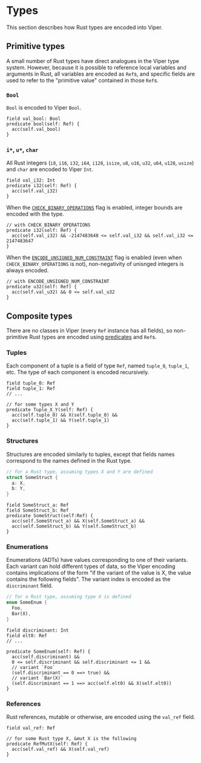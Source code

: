 # Types

This section describes how Rust types are encoded into Viper. 

## Primitive types

A small number of Rust types have direct analogues in the Viper type system. However, because it is possible to reference local variables and arguments in Rust, all variables are encoded as `Ref`s, and specific fields are used to refer to the "primitive value" contained in those `Ref`s.

### `Bool`

`Bool` is encoded to Viper `Bool`.

```viper
field val_bool: Bool
predicate bool(self: Ref) {
  acc(self.val_bool)
}
```

### `i*`, `u*`, `char`

All Rust integers (`i8`, `i16`, `i32`, `i64`, `i128`, `isize`, `u8`, `u16`, `u32`, `u64`, `u128`, `usize`) and `char` are encoded to Viper `Int`.

```viper
field val_i32: Int
predicate i32(self: Ref) {
  acc(self.val_i32)
}
```

When the [`CHECK_BINARY_OPERATIONS`](../config/flags.md#check_binary_operations) flag is enabled, integer bounds are encoded with the type.

```viper
// with CHECK_BINARY_OPERATIONS
predicate i32(self: Ref) {
  acc(self.val_i32) && -2147483648 <= self.val_i32 && self.val_i32 <= 2147483647
}
```

When the [`ENCODE_UNSIGNED_NUM_CONSTRAINT`](../config/flags.md#encode_unsigned_num_constraint) flag is enabled (even when `CHECK_BINARY_OPERATIONS` is not), non-negativity of unisnged integers is always encoded.

```viper
// with ENCODE_UNSIGNED_NUM_CONSTRAINT
predicate u32(self: Ref) {
  acc(self.val_u32) && 0 <= self.val_u32
}
```

## Composite types

There are no classes in Viper (every `Ref` instance has all fields), so non-primitive Rust types are encoded using [predicates](http://viper.ethz.ch/tutorial/?page=1&section=#predicates) and `Ref`s.

### Tuples

Each component of a tuple is a field of type `Ref`, named `tuple_0`, `tuple_1`, etc. The type of each component is encoded recursively.

```viper
field tuple_0: Ref
field tuple_1: Ref
// ...

// for some types X and Y
predicate Tuple_X_Y(self: Ref) {
  acc(self.tuple_0) && X(self.tuple_0) &&
  acc(self.tuple_1) && Y(self.tuple_1)
}
```

### Structures

Structures are encoded similarly to tuples, except that fields names correspond to the names defined in the Rust type.

```Rust
// for a Rust type, assuming types X and Y are defined
struct SomeStruct {
  a: X,
  b: Y,
}
```

```viper
field SomeStruct_a: Ref
field SomeStruct_b: Ref
predicate SomeStruct(self:Ref) {
  acc(self.SomeStruct_a) && X(self.SomeStruct_a) &&
  acc(self.SomeStruct_b) && Y(self.SomeStruct_b)
}
```

### Enumerations

Enumerations (ADTs) have values corresponding to one of their variants. Each variant can hold different types of data, so the Viper encoding contains implications of the form "if the variant of the value is X, the value contains the following fields". The variant index is encoded as the `discriminant` field.

```rust
// for a Rust type, assuming type X is defined
enum SomeEnum {
  Foo,
  Bar(X),
}
```

```viper
field discriminant: Int
field elt0: Ref
// ...

predicate SomeEnum(self: Ref) {
  acc(self.discriminant) &&
  0 <= self.discriminant && self.discriminant <= 1 &&
  // variant `Foo`
  (self.discriminant == 0 ==> true) &&
  // variant `Bar(X)`
  (self.discriminant == 1 ==> acc(self.elt0) && X(self.elt0))
}
```

### References

Rust references, mutable or otherwise, are encoded using the `val_ref` field.

```viper
field val_ref: Ref

// for some Rust type X, &mut X is the following
predicate RefMutX(self: Ref) {
  acc(self.val_ref) && X(self.val_ref)
}
```

